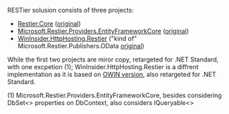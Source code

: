 RESTier solusion consists of three projects:

- [Restier.Core](https://www.nuget.org/packages/WinInsider.Microsoft.Restier.Core/ "Restier.Core") ([original](https://github.com/OData/RESTier/tree/master/src "original"))
- [Microsoft.Restier.Providers.EntityFrameworkCore](https://www.nuget.org/packages/Microsoft.Restier.Providers.EntityFrameworkCore/ "Microsoft.Restier.Providers.EntityFrameworkCore") ([original](https://github.com/OData/RESTier/tree/master/src/Microsoft.Restier.Providers.EntityFramework7 "original"))
- [WinInsider.HttpHosting.Restier](https://www.nuget.org/packages/WinInsider.HttpHosting.Restier/ "WinInsider.HttpHosting.Restier")  ("kind of" Microsoft.Restier.Publishers.OData [original](https://github.com/OData/RESTier/tree/master/src/Microsoft.Restier.Publishers.OData "original"))

While the first two projects are miror copy, retargeted for .NET Standard, with one excpetion (1);  WinInsider.HttpHosting.Restier is a diffrent implementation as it is based on [OWIN version](https://www.nuget.org/packages/WinInsider.Microsoft.Owin/ "OWIN version"), also retargeted for .NET Standard.

(1) Microsoft.Restier.Providers.EntityFrameworkCore, besides considering DbSet<> properties on DbContext, also considers IQueryable<>
